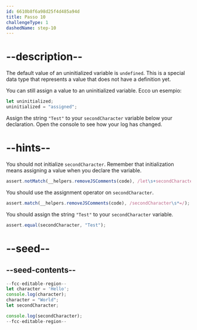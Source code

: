 ```yaml
---
id: 6610b8f6a98d25f4d485a94d
title: Passo 10
challengeType: 1
dashedName: step-10
---
```


# --description--

The default value of an uninitialized variable is `undefined`. This is a special data type that represents a value that does not have a definition yet.

You can still assign a value to an uninitialized variable. Ecco un esempio:

```js
let uninitialized;
uninitialized = "assigned";
```

Assign the string `"Test"` to your `secondCharacter` variable below your declaration. Open the console to see how your log has changed.

# --hints--

You should not initialize `secondCharacter`. Remember that initialization means assigning a value when you declare the variable.

```js
assert.notMatch(__helpers.removeJSComments(code), /let\s+secondCharacter\s*=/);
```

You should use the assignment operator on `secondCharacter`.

```js
assert.match(__helpers.removeJSComments(code), /secondCharacter\s*=/);
```

You should assign the string `"Test"` to your `secondCharacter` variable.

```js
assert.equal(secondCharacter, "Test");
```

# --seed--

## --seed-contents--

```js
--fcc-editable-region--
let character = 'Hello';
console.log(character);
character = "World";
let secondCharacter;

console.log(secondCharacter);
--fcc-editable-region--
```
